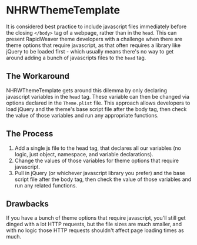 NHRWThemeTemplate
=================

It is considered best practice to include javascript files immediately before the closing `</body>` tag of a webpage, rather than in the `head`. This can present RapidWeaver theme developers with a challenge when there are theme options that require javascript, as that often requires a library like jQuery to be loaded first - which usually means there's no way to get around adding a bunch of javascripts files to the `head` tag.


The Workaround
--------------

NHRWThemeTemplate gets around this dilemma by only declaring javascript variables in the `head` tag. These variable can then be changed via options declared in the `Theme.plist` file. This approach allows developers to load jQuery and the theme's base script file after the body tag, then check the value of those variables and run any appropriate functions.


The Process
-----------

1. Add a single js file to the head tag, that declares all our variables (no logic, just object, namespace, and variable declarations).
2. Change the values of those variables for theme options that require javascript.
3. Pull in jQuery (or whichever javascript library you prefer) and the base script file after the body tag, then check the value of those variables and run any related functions.


Drawbacks
---------

If you have a bunch of theme options that require javascript, you'll still get dinged with a lot HTTP requests, but the file sizes are much smaller, and with no logic those HTTP requests shouldn't affect page loading times as much.